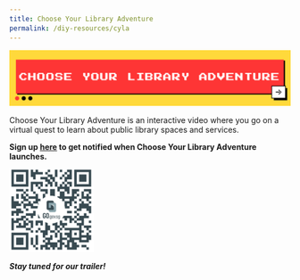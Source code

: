 ```yaml
---
title: Choose Your Library Adventure
permalink: /diy-resources/cyla
---
```

<img alt="What's The Big Idea" src="/images/diyresources/CYLA Main Banner.png">

Choose Your Library Adventure is an interactive video where you go on a virtual quest to learn about public library spaces and services.<br>

<b>Sign up [here](https://go.gov.sg/nlb-CYLA-form) to get notified when Choose Your Library Adventure launches. <br>
	
<img src="/images/diyresources/CYLA Interest QR.png" style="width: 30%;">
	
<i>Stay tuned for our trailer!</i></b>
